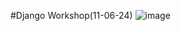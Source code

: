 #Django Workshop(11-06-24)
![image](https://github.com/AmritSivanandan/1RF21IS067-FD-/assets/91306362/97c011dc-f5be-46f9-9d22-896e154f1b63)

